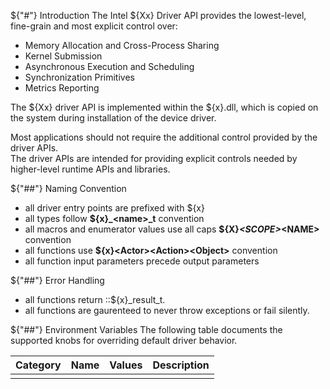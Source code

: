 ${"#"} Introduction
The Intel ${Xx} Driver API provides the lowest-level, fine-grain and most explicit control over:
- Memory Allocation and Cross-Process Sharing
- Kernel Submission
- Asynchronous Execution and Scheduling
- Synchronization Primitives
- Metrics Reporting

The ${Xx} driver API is implemented within the ${x}.dll, which is copied on the system during installation of the device driver.

Most applications should not require the additional control provided by the driver APIs.  
The driver APIs are intended for providing explicit controls needed by higher-level runtime APIs and libraries.

${"##"} Naming Convention
- all driver entry points are prefixed with ${x}
- all types follow **${x}_\<name\>_t** convention
- all macros and enumerator values use all caps **${X}_\<SCOPE\>_\<NAME\>** convention
- all functions use **${x}\<Actor\>\<Action\>\<Object\>** convention
- all function input parameters precede output parameters

${"##"} Error Handling
- all functions return ::${x}_result_t.
- all functions are gaurenteed to never throw exceptions or fail silently.

${"##"} Environment Variables
The following table documents the supported knobs for overriding default driver behavior.

| Category | Name     | Values   | Description |
|----------|----------|----------|-------------|
|          |          |          |             |
